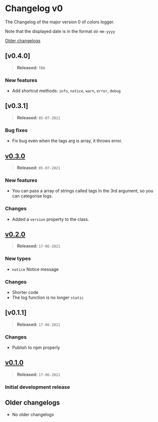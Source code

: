 # Changelog v0

The Changelog of the major version 0 of colors logger.

Note that the displayed date is in the format `dd-mm-yyyy`

[Older changelogs](#older-changelogs)

## [v0.4.0]

> **Released:** `TBA`

### New features

- Add shortcut methods: `info`, `notice`, `warn`, `error`, `debug`

## [v0.3.1]

> **Released:** `05-07-2021`

### Bug fixes

- Fix bug even when the tags arg is array, it throws error.

## [v0.3.0]

> **Released:** `05-07-2021`

### New features

- You can pass a array of strings called tags in the 3rd argument, so you can categorise logs.

### Changes

- Added a `version` property to the class.

## [v0.2.0]

> **Released:** `17-06-2021`

### New types

- `notice` Notice message

### Changes

- Shorter code
- The log function is no longer `static`

## [v0.1.1]

> **Released:** `17-06-2021`

### Changes

- Publish to npm properly

## [v0.1.0]

> **Released:** `17-06-2021`

### Initial development release

<!-- Links -->
[v0.3.0]: https://github.com/PuneetGopinath/colors-logger/releases/tag/v0.3.0
[v0.2.0]: https://github.com/PuneetGopinath/colors-logger/releases/tag/v0.2.0
[v0.1.0]: https://github.com/PuneetGopinath/colors-logger/releases/tag/v0.1.0

## Older changelogs

- No older changelogs
